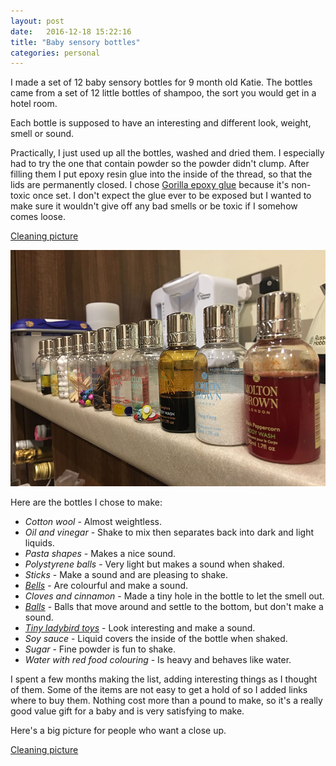 ```yaml
---
layout: post
date:   2016-12-18 15:22:16
title: "Baby sensory bottles"
categories: personal
---
```


I made a set of 12 baby sensory bottles for 9 month old Katie. The bottles came from a set of 12 little bottles of shampoo, the sort you would get in a hotel room.

Each bottle is supposed to have an interesting and different look, weight, smell or sound.

Practically, I just used up all the bottles, washed and dried them. I especially had to try the one that contain powder so the powder didn't clump. After filling them I put epoxy resin glue into the inside of the thread, so that the lids are permanently closed. I chose [Gorilla epoxy glue](https://www.amazon.co.uk/Gorilla-Glue-6044001-25ml-Epoxy/dp/B009NQQJFC) because it's non-toxic once set. I don't expect the glue ever to be exposed but I wanted to make sure it wouldn't give off any bad smells or be toxic if I somehow comes loose.

<a href="/resources/sensory/cleaning.jpg" data-lightbox="cleaning">Cleaning picture</a><br/>

![Side view](/resources/sensory/side.jpg)

Here are the bottles I chose to make:

- *Cotton wool* - Almost weightless.
- *Oil and vinegar* - Shake to mix then separates back into dark and light liquids.
- *Pasta shapes* - Makes a nice sound.
- *Polystyrene balls* - Very light but makes a sound when shaked.
- *Sticks* - Make a sound and are pleasing to shake.
- *[Bells](https://www.aliexpress.com/item/Hot-Sale-50Pcs-lot-Colorful-Iron-Loose-Beads-Small-Jingle-Bells-Christmas-Decoration-Pendants-DIY-Crafts/32726160762.html?spm=2114.13010608.0.0.AW6Zhl)* - Are colourful and make a sound.
- *Cloves and cinnamon* - Made a tiny hole in the bottle to let the smell out.
- *[Balls](https://www.aliexpress.com/item/50pcs-10-12mm-Pearl-Shaped-Soft-Crystal-Soil-Grow-Magic-Jelly-Ball-Hydrogel-Water-Beads-Plant/32726644313.html?spm=2114.13010608.0.0.AW6Zhl)* - Balls that move around and settle to the bottom, but don't make a sound.
- *[Tiny ladybird toys](https://www.aliexpress.com/item/6-piece-More-meat-micro-landscape-ornaments-accessories-ornaments-ornaments-wood-crafts-Ladybird-Beetle-Coccinella/32658864790.html?spm=2114.13010608.0.0.bhFNRE)* - Look interesting and make a sound.
- *Soy sauce* - Liquid covers the inside of the bottle when shaked.
- *Sugar* - Fine powder is fun to shake.
- *Water with red food colouring* - Is heavy and behaves like water.

I spent a few months making the list, adding interesting things as I thought of them. Some of the items are not easy to get a hold of so I added links where to buy them. Nothing cost more than a pound to make, so it's a really good value gift for a baby and is very satisfying to make.

Here's a big picture for people who want a close up.

<a href="/resources/sensory/panorama.jpg" data-lightbox="cleaning">Cleaning picture</a><br/>
